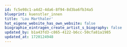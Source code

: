 ```yaml
---
id: fc5e98c1-a4d2-4da6-8f94-8d3ba6fb34a5
blueprint: kuenstler_innen
title: 'Lou Marthaler'
hat_eigene_website_has_own_website: false
biographie_eintragen_create_artist_s_biography: false
updated_by: b1a43fd3-c865-4122-b6cc-50cfa81a1985
updated_at: 1720124948
---
```

